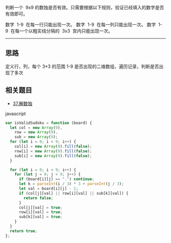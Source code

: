 判断一个  9x9 的数独是否有效。只需要根据以下规则，验证已经填入的数字是否有效即可。

数字  1-9  在每一行只能出现一次。
数字  1-9  在每一列只能出现一次。
数字  1-9  在每一个以粗实线分隔的  3x3  宫内只能出现一次。

---

## 思路

定义行，列，每个 3\*3 的范围 1-9 是否出现的二维数组，遍历记录，判断是否出现了多次

## 相关题目

- [37.解数独](./37.+%e8%a7%a3%e6%95%b0%e7%8b%ac.md)

javascript

```javascript
var isValidSudoku = function (board) {
  let col = new Array(9),
    row = new Array(9),
    sub = new Array(9);
  for (let i = 0; i < 9; i++) {
    col[i] = new Array(9).fill(false);
    row[i] = new Array(9).fill(false);
    sub[i] = new Array(9).fill(false);
  }

  for (let i = 0; i < 9; i++) {
    for (let j = 0; j < 9; j++) {
      if (board[i][j] == ".") continue;
      let k = parseInt(i / 3) * 3 + parseInt(j / 3);
      let val = board[i][j] - 1;
      if (col[j][val] || row[i][val] || sub[k][val]) {
        return false;
      }
      col[j][val] = true;
      row[i][val] = true;
      sub[k][val] = true;
    }
  }
  return true;
};
```
